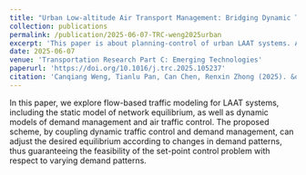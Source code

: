 ```yaml
---
title: "Urban Low-altitude Air Transport Management: Bridging Dynamic Traffic Control and Static Network Equilibrium"
collection: publications
permalink: /publication/2025-06-07-TRC-weng2025urban
excerpt: 'This paper is about planning-control of urban LAAT systems. An MFD-based approach is proposed.'
date: 2025-06-07
venue: 'Transportation Research Part C: Emerging Technologies'
paperurl: 'https://doi.org/10.1016/j.trc.2025.105237'
citation: 'Canqiang Weng, Tianlu Pan, Can Chen, Renxin Zhong (2025). &quot;Urban Low-altitude Air Transport Management: Bridging Dynamic Traffic Control and Static Network Equilibrium.&quot; <i>Transportation Research Part C: Emerging Technologies</i>. 178, 105237.'
---
```


In this paper, we explore flow-based traffic modeling for LAAT systems, including the static model of network equilibrium, as well as dynamic models of demand management and air traffic control. The proposed scheme, by coupling dynamic traffic control and demand management, can adjust the desired equilibrium according to changes in demand patterns, thus guaranteeing the feasibility of the set-point control problem with respect to varying demand patterns.
